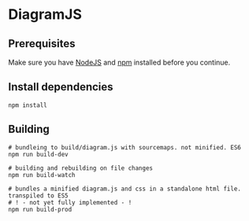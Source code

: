# DiagramJS


## Prerequisites

Make sure you have [NodeJS](nodejs.org) and [npm](https://www.npmjs.org/doc/cli/npm.html) installed before you continue.


## Install dependencies

	npm install


## Building

	# bundleing to build/diagram.js with sourcemaps. not minified. ES6
	npm run build-dev

	# building and rebuilding on file changes
	npm run build-watch

	# bundles a minified diagram.js and css in a standalone html file. transpiled to ES5
	# ! - not yet fully implemented - !
	npm run build-prod
